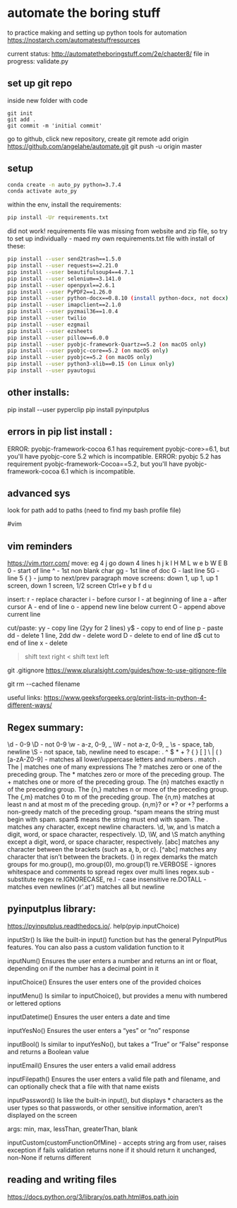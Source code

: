 # automate the boring stuff

to practice making and setting up python tools for automation
https://nostarch.com/automatestuffresources

current status: 
http://automatetheboringstuff.com/2e/chapter8/
file in progress: validate.py

## set up git repo
inside new folder with code
```
git init
git add .
git commit -m 'initial commit'

```
go to github, click new repository, create
git remote add origin https://github.com/angelahe/automate.git
git push -u origin master

## setup

```bash
conda create -n auto_py python=3.7.4
conda activate auto_py
```

within the env, install the requirements:
```bash
pip install -Ur requirements.txt
```

did not work!  requirements file was missing from website and zip file, so try to set up
individually - maed my own requirements.txt file with install of these:

```bash
pip install --user send2trash==1.5.0
pip install --user requests==2.21.0
pip install --user beautifulsoup4==4.7.1
pip install --user selenium==3.141.0
pip install --user openpyxl==2.6.1
pip install --user PyPDF2==1.26.0
pip install --user python-docx==0.8.10 (install python-docx, not docx)
pip install --user imapclient==2.1.0
pip install --user pyzmail36==1.0.4
pip install --user twilio
pip install --user ezgmail
pip install --user ezsheets
pip install --user pillow==6.0.0
pip install --user pyobjc-framework-Quartz==5.2 (on macOS only)
pip install --user pyobjc-core==5.2 (on macOS only)
pip install --user pyobjc==5.2 (on macOS only)
pip install --user python3-xlib==0.15 (on Linux only)
pip install --user pyautogui
```
## other installs:
pip install --user pyperclip
pip install pyinputplus

## errors in pip list install :
ERROR: pyobjc-framework-cocoa 6.1 has requirement pyobjc-core>=6.1, but you'll have pyobjc-core 5.2 which is incompatible.
ERROR: pyobjc 5.2 has requirement pyobjc-framework-Cocoa==5.2, but you'll have pyobjc-framework-cocoa 6.1 which is incompatible.

## advanced sys 
look for path
add to paths (need to find my bash profile file)

#vim 
## vim reminders
https://vim.rtorr.com/
move: eg 4 j go down 4 lines
h j k l
H M L
w e b
W E B
0 - start of line
^ - 1st non blank char
gg - 1st line of doc
G - last line
5G - line 5
{ } - jump to next/prev paragraph
move screens: down 1, up 1, up 1 screen, down 1 screen, 1/2 screen
Ctrl+e y b f d u

insert:
r - replace character
i - before cursor
I - at beginning of line
a - after cursor
A - end of line
o - append new line below current
O - append above current line

cut/paste:
yy - copy line (2yy for 2 lines)
y$ - copy to end of line
p - paste
dd - delete 1 line, 2dd
dw - delete word
D - delete to end of line
d$ cut to end of line
x - delete
> shift text right
< shift text left

git
.gitignore
https://www.pluralsight.com/guides/how-to-use-gitignore-file

git rm --cached filename

useful links:
https://www.geeksforgeeks.org/print-lists-in-python-4-different-ways/

## Regex summary:
\d - 0-9
\D - not 0-9
\w - a-z, 0-9, _
\W - not a-z, 0-9, _
\s - space, tab, newline
\S - not space, tab, newline
need to escape: \.  \^  \$  \*  \+  \?  \{  \}  \[  \]  \\  \|  \(  \)
[a-zA-Z0-9] - matches all lower/uppercase letters and numbers
\. match .
The | matches one of many expressions
The ? matches zero or one of the preceding group.
The * matches zero or more of the preceding group.
The + matches one or more of the preceding group.
The {n} matches exactly n of the preceding group.
The {n,} matches n or more of the preceding group.
The {,m} matches 0 to m of the preceding group.
The {n,m} matches at least n and at most m of the preceding group.
{n,m}? or *? or +? performs a non-greedy match of the preceding group.
^spam means the string must begin with spam.
spam$ means the string must end with spam.
The . matches any character, except newline characters.
\d, \w, and \s match a digit, word, or space character, respectively.
\D, \W, and \S match anything except a digit, word, or space character, respectively.
[abc] matches any character between the brackets (such as a, b, or c).
[^abc] matches any character that isn’t between the brackets.
() in regex demarks the match groups for mo.group(), mo.group(0), mo.group(1)
re.VERBOSE - ignores whitespace and comments to spread regex over multi lines
regex.sub - substitute regex
re.IGNORECASE, re.I - case insensitive
re.DOTALL - matches even newlines
(r'.at') matches all but newline

## pyinputplus library:
https://pyinputplus.readthedocs.io/.
help(pyip.inputChoice)

inputStr() Is like the built-in input() function but has the general PyInputPlus features. 
    You can also pass a custom validation function to it

inputNum() Ensures the user enters a number and returns an int or float, depending on if 
    the number has a decimal point in it

inputChoice() Ensures the user enters one of the provided choices

inputMenu() Is similar to inputChoice(), but provides a menu with numbered or lettered options

inputDatetime() Ensures the user enters a date and time

inputYesNo() Ensures the user enters a “yes” or “no” response

inputBool() Is similar to inputYesNo(), but takes a “True” or “False” response and 
    returns a Boolean value

inputEmail() Ensures the user enters a valid email address

inputFilepath() Ensures the user enters a valid file path and filename, 
    and can optionally check that a file with that name exists

inputPassword() Is like the built-in input(), but displays * characters as the user types 
    so that passwords, or other sensitive information, aren’t displayed on the screen
    
args: min, max, lessThan, greaterThan, blank

inputCustom(customFunctionOfMine) - accepts string arg from user, raises exception if fails validation
    returns none if it should return it unchanged, non-None if returns different
    
## reading and writing files
 https://docs.python.org/3/library/os.path.html#os.path.join
 
 